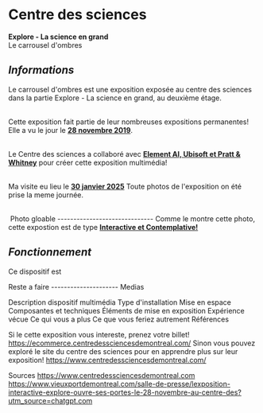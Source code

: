 # **Centre des sciences**

**Explore - La science en grand**<br/>
Le carrousel d'ombres<br/>

## *Informations*
Le carrousel d'ombres est une exposition exposée au centre des sciences dans la partie Explore - La science en grand, au deuxième étage.<br/><br/>

Cette exposition fait partie de leur nombreuses expositions permanentes! Elle a vu le jour le <ins>**28 novembre 2019**</ins>.<br/><br/>

Le Centre des sciences a collaboré avec <ins>**Element AI, Ubisoft et Pratt & Whitney**</ins> pour créer cette exposition multimédia!<br/><br/>

Ma visite eu lieu le <ins>**30 janvier 2025**</ins> Toute photos de l'exposition on été prise la meme journée.<br/><br/>



<img src="./medias/photo.webp" width="0" height="0"/> Photo gloable ------------------------------
Comme le montre cette photo, cette expostion est de type <ins>**Interactive et Contemplative!**</ins>


## *Fonctionnement*
Ce dispositif est 



Reste a faire ---------------------
Medias

Description dispositif multimédia
Type d'installation
Mise en espace
Composantes et techniques
Éléments de mise en exposition
Expérience vécue 
Ce qui vous a plus
Ce que vous feriez autrement
Références










Si le cette exposition vous intereste, prenez votre billet! https://ecommerce.centredessciencesdemontreal.com/
Sinon vous pouvez exploré le site du centre des sciences pour en apprendre plus sur leur exposition! https://www.centredessciencesdemontreal.com/

Sources
https://www.centredessciencesdemontreal.com
https://www.vieuxportdemontreal.com/salle-de-presse/lexposition-interactive-explore-ouvre-ses-portes-le-28-novembre-au-centre-des?utm_source=chatgpt.com


